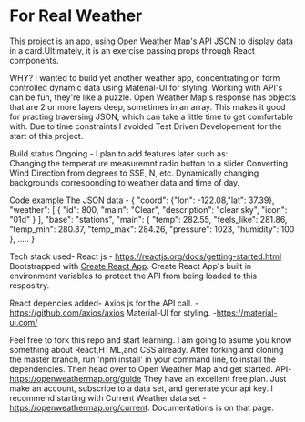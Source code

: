 
<h1>For Real Weather</h1>
This project is an app, using Open Weather Map's API JSON to display data in a card.Ultimately, it is an exercise passing props through React components.

WHY?
 I wanted to build yet another weather app, concentrating on form controlled dynamic data using Material-UI for styling. 
 Working with API's can be fun, they're like a puzzle. Open Weather Map's response has objects that are 2 or more layers deep, sometimes in an array. This makes it good for practing traversing JSON, which can take a little time to get comfortable with.
 Due to time constraints I avoided Test Driven Developement for the start of this project.

Build status
Ongoing - 
I plan to add features later such as:    
    Changing the temperature measuremnt radio button to a slider
    Converting Wind Direction from degrees to SSE, N, etc. 
    Dynamically changing backgrounds corresponding to weather data and time of day.

Code example
The JSON data -
{
  "coord": {"lon": -122.08,"lat": 37.39},
  "weather": [
    {
      "id": 800,
      "main": "Clear",
      "description": "clear sky",
      "icon": "01d"
    }
  ],
  "base": "stations",
  "main": {
    "temp": 282.55,
    "feels_like": 281.86,
    "temp_min": 280.37,
    "temp_max": 284.26,
    "pressure": 1023,
    "humidity": 100
  },
 .....
}

Tech stack used-
React js - https://reactjs.org/docs/getting-started.html
Bootstrapped with [Create React App](https://github.com/facebook/create-react-app).
Create React App's built in environment variables to protect the API from being loaded to this respositry.

React depencies added-
    Axios js for the API call. - https://github.com/axios/axios
    Material-UI for styling. -https://material-ui.com/

Feel free to fork this repo and start learning. I am going to asume you know something about React,HTML,and CSS already.
After forking and cloning the master branch, run 'npm install' in your command line, to install the dependencies. Then head over to Open Weather Map and get started.
API-https://openweathermap.org/guide
They have an excellent free plan. Just make an account, subscribe to a data set, and generate your api key. I recommend starting with Current Weather data set - https://openweathermap.org/current. Documentations is on that page.


